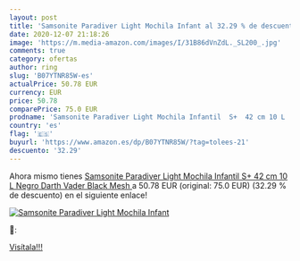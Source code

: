 ```yaml
---
layout: post
title: 'Samsonite Paradiver Light Mochila Infant al 32.29 % de descuento'
date: 2020-12-07 21:18:26
image: 'https://m.media-amazon.com/images/I/31B86dVnZdL._SL200_.jpg'
comments: true
category: ofertas
author: ring
slug: 'B07YTNR85W-es'
actualPrice: 50.78 EUR
currency: EUR
price: 50.78
comparePrice: 75.0 EUR
prodname: 'Samsonite Paradiver Light Mochila Infantil  S+  42 cm 10 L   Negro  Darth Vader Black Mesh '
country: 'es'
flag: '🇪🇸'
buyurl: 'https://www.amazon.es/dp/B07YTNR85W/?tag=tolees-21'
descuento: '32.29'
---
```


Ahora mismo tienes [Samsonite Paradiver Light Mochila Infantil  S+  42 cm 10 L   Negro  Darth Vader Black Mesh ](https://www.amazon.es/dp/B07YTNR85W/?tag=tolees-21) a 50.78 EUR (original: 75.0 EUR) (32.29 %  de descuento) en el siguiente enlace!

[![Samsonite Paradiver Light Mochila Infant](https://m.media-amazon.com/images/I/31B86dVnZdL._SL200_.jpg)](https://www.amazon.es/dp/B07YTNR85W/?tag=tolees-21)

🔎:


[Visítala!!!](https://www.amazon.es/dp/B07YTNR85W/?tag=tolees-21)
